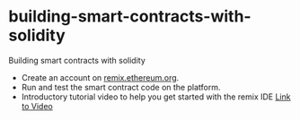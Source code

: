 # building-smart-contracts-with-solidity
Building smart contracts with solidity

- Create an account on [remix.ethereum.org](http://remix.ethereum.org/).
- Run and test the smart contract code on the platform.
- Introductory tutorial video to help you get started with the remix IDE [Link to Video](https://www.youtube.com/watch?v=eEQ41gD0iC4)
